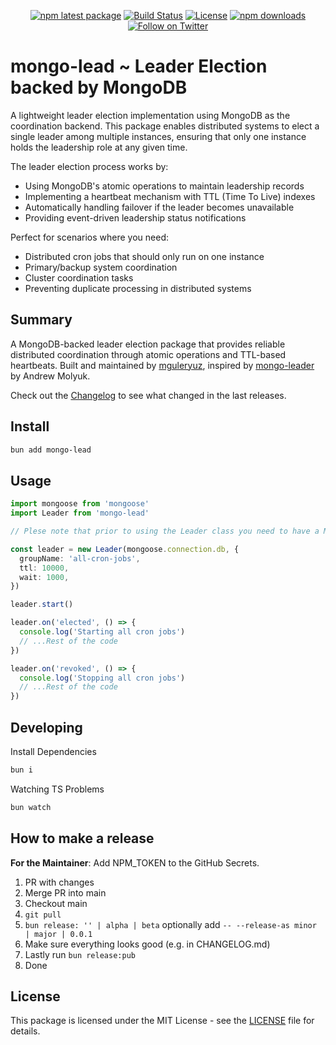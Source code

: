 <div align="center">

[![npm latest package][npm-latest-image]][npm-url]
[![Build Status][ci-image]][ci-url]
[![License][license-image]][license-url]
[![npm downloads][npm-downloads-image]][npm-url]
[![Follow on Twitter][twitter-image]][twitter-url]

</div>

# mongo-lead ~ Leader Election backed by MongoDB

A lightweight leader election implementation using MongoDB as the coordination backend. This package enables distributed systems to elect a single leader among multiple instances, ensuring that only one instance holds the leadership role at any given time.

The leader election process works by:

- Using MongoDB's atomic operations to maintain leadership records
- Implementing a heartbeat mechanism with TTL (Time To Live) indexes
- Automatically handling failover if the leader becomes unavailable
- Providing event-driven leadership status notifications

Perfect for scenarios where you need:

- Distributed cron jobs that should only run on one instance
- Primary/backup system coordination
- Cluster coordination tasks
- Preventing duplicate processing in distributed systems

## Summary

A MongoDB-backed leader election package that provides reliable distributed coordination through atomic operations and TTL-based heartbeats. Built and maintained by [mguleryuz](https://github.com/mguleryuz), inspired by [mongo-leader](https://github.com/andrewmolyuk/mongo-leader) by Andrew Molyuk.

Check out the [Changelog](./CHANGELOG.md) to see what changed in the last releases.

## Install

```sh
bun add mongo-lead
```

## Usage

```ts
import mongoose from 'mongoose'
import Leader from 'mongo-lead'

// Plese note that prior to using the Leader class you need to have a MongoDB instance connected

const leader = new Leader(mongoose.connection.db, {
  groupName: 'all-cron-jobs',
  ttl: 10000,
  wait: 1000,
})

leader.start()

leader.on('elected', () => {
  console.log('Starting all cron jobs')
  // ...Rest of the code
})

leader.on('revoked', () => {
  console.log('Stopping all cron jobs')
  // ...Rest of the code
})
```

## Developing

Install Dependencies

```sh
bun i
```

Watching TS Problems

```sh
bun watch
```

## How to make a release

**For the Maintainer**: Add NPM_TOKEN to the GitHub Secrets.

1. PR with changes
2. Merge PR into main
3. Checkout main
4. `git pull`
5. `bun release: '' | alpha | beta` optionally add `-- --release-as minor | major | 0.0.1`
6. Make sure everything looks good (e.g. in CHANGELOG.md)
7. Lastly run `bun release:pub`
8. Done

## License

This package is licensed under the MIT License - see the [LICENSE](./LICENSE) file for details.

[ci-image]: https://badgen.net/github/checks/mguleryuz/mongo-lead/main?label=ci
[ci-url]: https://github.com/mguleryuz/mongo-lead/actions/workflows/ci.yaml
[npm-url]: https://npmjs.org/package/mongo-lead
[twitter-url]: https://twitter.com/mguleryuz
[twitter-image]: https://img.shields.io/twitter/follow/mguleryuz.svg?label=follow+mguleryuz
[license-image]: https://img.shields.io/badge/License-MIT-blue
[license-url]: ./LICENSE
[npm-latest-image]: https://img.shields.io/npm/v/mongo-lead/latest.svg
[npm-downloads-image]: https://img.shields.io/npm/dm/mongo-lead.svg
